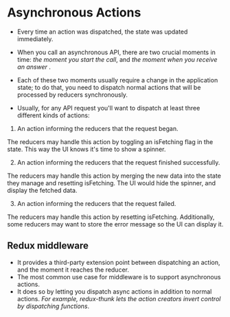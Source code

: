 # Asynchronous Actions

- Every time an action was dispatched, the state was updated immediately.
- When you call an asynchronous API, there are two crucial moments in time: 
 *the moment you start the call*, and *the moment when you receive an answer* .

- Each of these two moments usually require a change in the application state; to do that, you need to dispatch normal actions that will be processed by reducers synchronously.
- Usually, for any API request you'll want to dispatch at least three different kinds of actions:

1. An action informing the reducers that the request began.

The reducers may handle this action by toggling an isFetching flag in the state. This way the UI knows it's time to show a spinner.

2. An action informing the reducers that the request finished successfully.

The reducers may handle this action by merging the new data into the state they manage and resetting isFetching. The UI would hide the spinner, and display the fetched data.

3. An action informing the reducers that the request failed.

The reducers may handle this action by resetting isFetching. Additionally, some reducers may want to store the error message so the UI can display it.

##  Redux middleware 

- It provides a third-party extension point between dispatching an action, and the moment it reaches the reducer.
- The most common use case for middleware is to support asynchronous actions.
- It does so by letting you dispatch async actions in addition to normal actions.
*For example, redux-thunk lets the action creators invert control by dispatching functions*.
